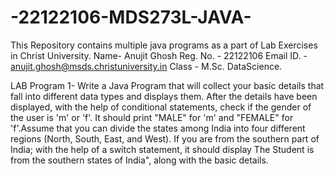 # -22122106-MDS273L-JAVA-
This Repository contains multiple java programs as a part of Lab Exercises in Christ University.
Name- Anujit Ghosh
Reg. No. - 22122106
Email ID. - anujit.ghosh@msds.christuniversity.in
Class - M.Sc. DataScience.

LAB Program 1-
Write a Java Program that will collect your basic details that fall into different data types and displays them.
After the details have been displayed, with the help of conditional statements, check if the gender of the user is 'm' or 'f'. 
It should print "MALE" for 'm' and "FEMALE" for 'f'.Assume that you can divide the states among India into four different regions (North, South, East, and West). 
If you are from the southern part of India; with the help of a switch statement,
it should display The Student is from the southern states of India", along with the basic details.
